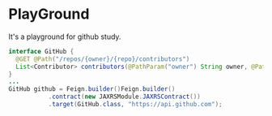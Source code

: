 # PlayGround
It's a playground for github study.

```java
interface GitHub {
  @GET @Path("/repos/{owner}/{repo}/contributors")
  List<Contributor> contributors(@PathParam("owner") String owner, @PathParam("repo") String repo);
}
...
GitHub github = Feign.builder()Feign.builder()
           .contract(new JAXRSModule.JAXRSContract())
           .target(GitHub.class, "https://api.github.com");
```
